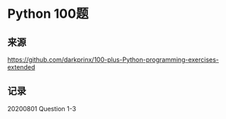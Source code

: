 # Python 100题
## 来源
https://github.com/darkprinx/100-plus-Python-programming-exercises-extended
## 记录
20200801 Question 1-3